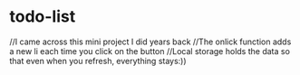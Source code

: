 # todo-list
//I came across this mini project I did years back
//The onlick function adds a new li each time you click on the button
//Local storage holds the data so that even when you refresh, everything stays:))
